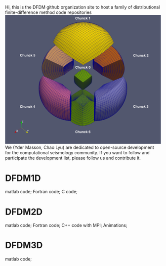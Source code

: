 Hi, this is the DFDM github organization site to host a family of distributional finite-difference method code repositories
![image](figures/basic_cube_sphere_mesh.png)
We (Yder Masson, Chao Lyu) are dedicated to open-source development for the computational seismology community.
If you want to follow and participate the development list, please follow us and contribute it.

# DFDM1D
matlab code;
Fortran code;
C code;
# DFDM2D
matlab code;
Fortran code;
C++ code with MPI;
Animations;

# DFDM3D
matlab code;

